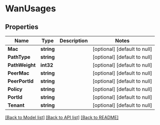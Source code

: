 # WanUsages

## Properties
Name | Type | Description | Notes
------------ | ------------- | ------------- | -------------
**Mac** | **string** |  | [optional] [default to null]
**PathType** | **string** |  | [optional] [default to null]
**PathWeight** | **int32** |  | [optional] [default to null]
**PeerMac** | **string** |  | [optional] [default to null]
**PeerPortId** | **string** |  | [optional] [default to null]
**Policy** | **string** |  | [optional] [default to null]
**PortId** | **string** |  | [optional] [default to null]
**Tenant** | **string** |  | [optional] [default to null]

[[Back to Model list]](../README.md#documentation-for-models) [[Back to API list]](../README.md#documentation-for-api-endpoints) [[Back to README]](../README.md)

